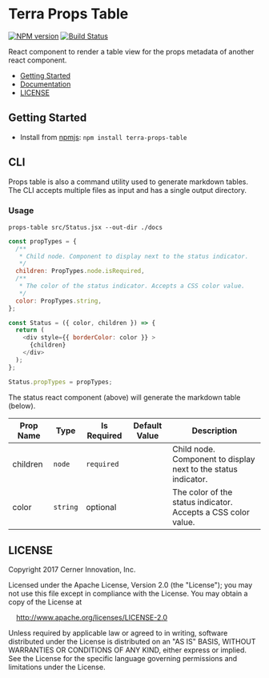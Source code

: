 # Terra Props Table


[![NPM version](http://img.shields.io/npm/v/terra-props-table.svg)](https://www.npmjs.org/package/terra-props-table)
[![Build Status](https://travis-ci.org/cerner/terra-core.svg?branch=master)](https://travis-ci.org/cerner/terra-core)

React component to render a table view for the props metadata of another react component.

- [Getting Started](#getting-started)
- [Documentation](https://github.com/cerner/terra-core/tree/master/packages/terra-props-table/docs)
- [LICENSE](#license)

## Getting Started

- Install from [npmjs](https://www.npmjs.com): `npm install terra-props-table`

## CLI
Props table is also a command utility used to generate markdown tables. The CLI accepts multiple files as input and has a single output directory.

### Usage
```
props-table src/Status.jsx --out-dir ./docs
```



```js
const propTypes = {
  /**
   * Child node. Component to display next to the status indicator.
   */
  children: PropTypes.node.isRequired,
  /**
   * The color of the status indicator. Accepts a CSS color value.
   */
  color: PropTypes.string,
};

const Status = ({ color, children }) => {
  return (
    <div style={{ borderColor: color }} >
      {children}
    </div>
  );
};

Status.propTypes = propTypes;
```

The status react component (above) will generate the markdown table (below).

| Prop Name | Type | Is Required | Default Value | Description |
|-|-|-|-|-|
| children| `node`| `required`| | Child node. Component to display next to the status indicator.|
| color| `string`| optional| | The color of the status indicator. Accepts a CSS color value.|

## LICENSE

Copyright 2017 Cerner Innovation, Inc.

Licensed under the Apache License, Version 2.0 (the "License"); you may not use this file except in compliance with the License. You may obtain a copy of the License at

&nbsp;&nbsp;&nbsp;&nbsp;http://www.apache.org/licenses/LICENSE-2.0

Unless required by applicable law or agreed to in writing, software distributed under the License is distributed on an "AS IS" BASIS, WITHOUT WARRANTIES OR CONDITIONS OF ANY KIND, either express or implied. See the License for the specific language governing permissions and limitations under the License.
